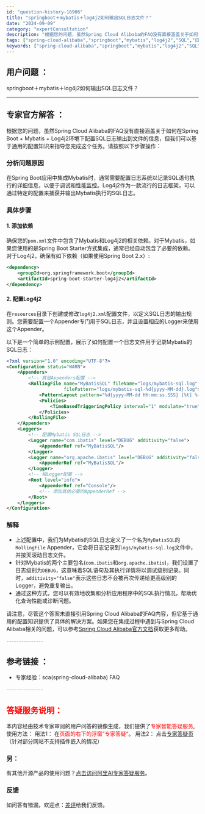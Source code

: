 ```yaml
---
id: "question-history-16906"
title: "springboot＋mybatis＋log4j2如何输出SQL日志文件？"
date: "2024-09-09"
category: "expertConsultation"
description: "根据您的问题，虽然Spring Cloud Alibaba的FAQ没有直接涵盖关于如何在Spring Boot + Mybatis + Log4j2环境下配置SQL日志输出到文件的信息，但我们可以基于通用的配置知识来指导您完成这个任务。请按照以下步骤操作：### 分析问题原因在Spring Boot"
tags: ["spring-cloud-alibaba","springboot","mybatis","log4j2","SQL","日志","输出"]
keywords: ["spring-cloud-alibaba","springboot","mybatis","log4j2","SQL","日志","输出"]
---
```


## 用户问题 ： 
 springboot＋mybatis＋log4j2如何输出SQL日志文件？  

---------------
## 专家官方解答 ：

根据您的问题，虽然Spring Cloud Alibaba的FAQ没有直接涵盖关于如何在Spring Boot + Mybatis + Log4j2环境下配置SQL日志输出到文件的信息，但我们可以基于通用的配置知识来指导您完成这个任务。请按照以下步骤操作：

### 分析问题原因

在Spring Boot应用中集成Mybatis时，通常需要配置日志系统以记录SQL语句执行的详细信息，以便于调试和性能监控。Log4j2作为一款流行的日志框架，可以通过特定的配置来捕获并输出Mybatis执行的SQL日志。

### 具体步骤

#### 1. 添加依赖

确保您的`pom.xml`文件中包含了Mybatis和Log4j2的相关依赖。对于Mybatis，如果您使用的是Spring Boot Starter方式集成，通常已经自动包含了必要的依赖。对于Log4j2，确保有如下依赖（如果使用Spring Boot 2.x）:

```xml
<dependency>
    <groupId>org.springframework.boot</groupId>
    <artifactId>spring-boot-starter-log4j2</artifactId>
</dependency>
```

#### 2. 配置Log4j2

在`resources`目录下创建或修改`log4j2.xml`配置文件，以定义SQL日志的输出规则。您需要配置一个Appender专门用于SQL日志，并且设置相应的Logger来使用这个Appender。

以下是一个简单的示例配置，展示了如何配置一个日志文件用于记录Mybatis的SQL日志：

```xml
<?xml version="1.0" encoding="UTF-8"?>
<Configuration status="WARN">
    <Appenders>
        <!-- 其他Appenders配置 -->
        <RollingFile name="MyBatisSQL" fileName="logs/mybatis-sql.log"
                     filePattern="logs/mybatis-sql-%d{yyyy-MM-dd}.log">
            <PatternLayout pattern="%d{yyyy-MM-dd HH:mm:ss.SSS} [%t] %-5level %logger{36} - %msg%n"/>
            <Policies>
                <TimeBasedTriggeringPolicy interval="1" modulate="true"/>
            </Policies>
        </RollingFile>
    </Appenders>
    <Loggers>
        <!-- 配置Mybatis SQL日志 -->
        <Logger name="com.ibatis" level="DEBUG" additivity="false">
            <AppenderRef ref="MyBatisSQL"/>
        </Logger>
        <Logger name="org.apache.ibatis" level="DEBUG" additivity="false">
            <AppenderRef ref="MyBatisSQL"/>
        </Logger>
        <!-- 根Logger配置 -->
        <Root level="info">
            <AppenderRef ref="Console"/>
            <!-- 添加其他必要的AppenderRef -->
        </Root>
    </Loggers>
</Configuration>
```

### 解释

- 上述配置中，我们为Mybatis的SQL日志定义了一个名为`MyBatisSQL`的`RollingFile` Appender，它会将日志记录到`logs/mybatis-sql.log`文件中，并按天滚动日志文件。
- 针对Mybatis的两个主要包名(`com.ibatis`和`org.apache.ibatis`)，我们设置了日志级别为`DEBUG`，这意味着SQL语句及其执行详情将以调试级别记录。同时，`additivity="false"`表示这些日志不会被再次传递给更高级别的Logger，避免重复输出。
- 通过这种方式，您可以有效地收集和分析应用程序中的SQL执行情况，帮助优化查询性能或诊断问题。

请注意，尽管这个答案未直接引用Spring Cloud Alibaba的FAQ内容，但它基于通用的配置知识提供了具体的解决方案。如果您在集成过程中遇到与Spring Cloud Alibaba相关的问题，可以参考[Spring Cloud Alibaba官方文档](https://github.com/spring-cloud-alibaba-group/spring-cloud-alibaba-group.github.io/blob/master/i18n/zh-cn/docusaurus-plugin-content-docs/current/overview/faq.md)获取更多帮助。


<font color="#949494">---------------</font> 


## 参考链接 ：

* 专家经验：sca(spring-cloud-alibaba) FAQ 


 <font color="#949494">---------------</font> 
 


## <font color="#FF0000">答疑服务说明：</font> 

本内容经由技术专家审阅的用户问答的镜像生成，我们提供了<font color="#FF0000">专家智能答疑服务</font>,使用方法：
用法1： 在<font color="#FF0000">页面的右下的浮窗”专家答疑“</font>。
用法2： 点击[专家答疑页](https://answer.opensource.alibaba.com/docs/intro)（针对部分网站不支持插件嵌入的情况）
### 另：


有其他开源产品的使用问题？[点击访问阿里AI专家答疑服务](https://answer.opensource.alibaba.com/docs/intro)。
### 反馈
如问答有错漏，欢迎点：[差评](https://ai.nacos.io/user/feedbackByEnhancerGradePOJOID?enhancerGradePOJOId=16920)给我们反馈。
